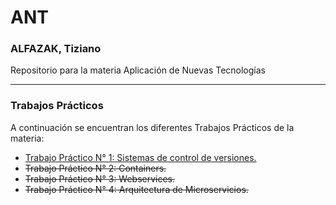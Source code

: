 # ANT

### ALFAZAK, Tiziano

Repositorio para la materia Aplicación de Nuevas Tecnologías

---

### Trabajos Prácticos

A continuación se encuentran los diferentes Trabajos Prácticos de la materia:

- [Trabajo Práctico N° 1: Sistemas de control de versiones.](Tp1/Tp1.md)
- ~~Trabajo Práctico N° 2: Containers.~~
- ~~Trabajo Práctico N° 3: Webservices.~~
- ~~Trabajo Práctico N° 4: Arquitectura de Microservicios.~~
